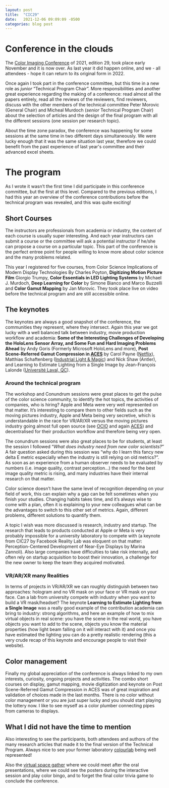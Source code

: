 ```yaml
---
layout: post
title:  "CIC29"
date:   2021-12-06 09:09:09 -0500
categories: blog post
---
```



# Conference in the clouds
The [Color Imaging Conference][CIC-link] of 2021, edition 29, took place early November and it is now over. As last year it did happen online, and we - all attendees - hope it can return to its original form in 2022.

Once again I took part in the conference committee, but this time in a new role as *junior* “Technical Program Chair”. More responsibilities and another great experience regarding the making of a conference: read almost all the papers entirely, read all the reviews of the reviewers, find reviewers, discuss with the other members of the technical committee Peter Morovic (General Chair) and Micheal Murdoch (*senior*  Technical Program Chair) about the selection of articles and the design of the final program with all the different sessions (one session per research topic).

About the time zone paradox, the conference was happening for some sessions at the same time in two different days simultaneously. We were lucky enough that it was the same situation last year, therefore we could benefit from the past experience of last year's committee and their advanced excel sheets.

# The program
As I wrote it wasn’t the first time I did participate in this conference committee, but the first at this level. Compared to the previous editions, I had this year an overview of the conference contributions before the technical program was revealed, and this was quite exciting!


## Short Courses
The instructors are professionals from academia or industry, the content of each course is usually super interesting. And each year instructors can submit a course or the committee will ask a potential instructor if he/she can propose a course on a particular topic. This part of the conference is the perfect entree point for people willing to know more about color science and the many problems related.

This year I registered for five courses, from Color Science Implications of Modern Display Technologies By Charles Poyton, **Digitizing Motion Picture Film** Giorgio Trumpy, **Color Essentials in LED Lighting Systems** by Michael J. Murdoch, **Deep Learning for Color** by  Simone Bianco and Marco Buzzelli and **Color Gamut Mapping** by Jan Morovic. They took place live on video before the technical program and are still accessible online.

## The keynotes
The keynotes are always a good snapshot of the conference, the communities they represent, where they intersect. Again this year we got lucky with a well balanced talk between industry, movie production workflow and academia: **Some of the Interesting Challenges of Developing the HoloLens Sensor Array, and Some Fun and Hard Imaging Problems Ahead** by Andy Goris (Formerly Microsoft HoloLens and more), **Post Scene-Referred Gamut Compression in [ACES][ACES-link]** by Carol Payne ([Netflix][Netflix-link]), Matthias Schaftenberg ([Industrial Light & Magic][ILM-link]) and Nick Shaw (Antler), and Learning to Estimate Lighting from a Single Image by Jean-François Lalonde ([Université Laval, QC][lalonde-link]).

### Around the technical program
The workshop and Conundrum sessions were great places to get the pulse of the color science community, to identify the hot topics, the activities of companies, who is hiring? Apple and Meta were very well represented on that matter. It’s interesting to compare them to other fields such as the moving pictures industry, Apple and Meta being very secretive, which is understandable in the race for VR/AR/XR versus the moving pictures industry going almost full open source (see [OCIO][opencolorio-link] and again [ACES][ACES2-link]) and decentralised for their production workflow and therefore being very open.

The conundrum sessions were also great places to be for students, at least the session I followed “*What does industry need from new color scientists?*” A fair question asked during this session was “why do I learn this fancy new delta E metric especially when the industry is still relying on old metrics?”. As soon as an experience from a human observer needs to be evaluated by numbers (i.e. image quality, contrast perception…) the need for the best image quality metric is rising, and many industries have their internal research on that matter.

Color science doesn’t have the same level of recognition depending on your field of work, this can explain why a gap can be felt sometimes when you finish your studies. Changing habits takes time, and it’s always wise to come with a plan, often it is explaining to your new colleagues what can be the advantages to switch to this other set of metrics. Again, different problems, different solutions to quantify them.

A topic I wish was more discussed is research, industry and startup. The research that leads to products conducted at Apple or Meta is very probably impossible for a university laboratory to compete with (a keynote from CIC27 by Facebook Reality Lab was eloquent on that matter: Perception-Centered Development of Near-Eye Displays by Marina Zannoli). Also large companies have difficulties to take risk internally, and often rely on startup acquisition to boost their innovation, a challenge for the new owner to keep the team they acquired motivated.

### VR/AR/XR many Realities
In terms of projects in VR/AR/XR we can roughly distinguish between two approaches: hologram and no VR mask on your face or VR mask on your face. Can a lab from university compete with industry when you want to build a VR mask/headset? The keynote **Learning to Estimate Lighting from a Single Image** was a really good example of the contribution academia can bring to industry: strong algorithms, and here an example of how to mix virtual objects in real scene: you have the scene in the real world, you have objects you want to add to the scene, objects you know the material properties (how light beam falling on it will interact with it) and once you have estimated the lighting you can do a pretty realistic rendering (this a very crude recap of this keynote and encourage people to visit their website).

## Color management
Finally my global appreciation of the conference is always linked to my own interests, curiosity, ongoing projects and activities. The combo short courses on display, gamut mapping, movie digitization and keynote on Post Scene-Referred Gamut Compression in ACES was of great inspiration and validation of choices made in the last months. There is no color without color management or you are just super lucky and you should start playing the lottery now. I like to see myself as a color plumber connecting pipes from cameras to displays.

## What I did not have the time to mention
Also interesting to see the participants, both attendees and authors of the many research articles that made it to the final version of the Technical Program. Always nice to see your former laboratory [colourlab][colourlab-link] being well represented!

Also the [virtual space gather][gather-link] where we could meet after the oral presentations, where we could see the posters during the interactive session and play color bingo, and to forget the final color trivia game to conclude the conference.


[CIC-link]:http://www.imaging.org/site/ist/ist/conferences/cic/cic_home.aspx
[IRYStec-link]:https://www.irystec.com/
[ACES-link]:[https://acescentral.com/]
[ACES2-link]:https://www.oscars.org/science-technology/sci-tech-projects/aces
[colourlab-link]:https://www.ntnu.edu/colourlab#/view/about
[ILM-link]:[https://www.ilm.com/]
[lalonde-link]:http://vision.gel.ulaval.ca/~jflalonde/]
[Netflix-link]:[https://research.netflix.com/]
[opencolorio-link]:[https://opencolorio.org/]
[gather-link]:https://www.gather.town/
[FAURECIA-link]:https://www.faurecia.com/accueil
